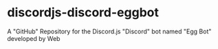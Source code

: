 # discordjs-discord-eggbot
A "GitHub" Repository for the Discord.js "Discord" bot named "Egg Bot" developed by Web
